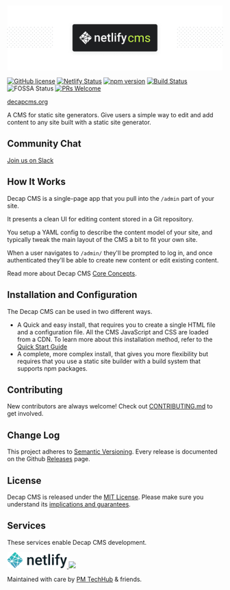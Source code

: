 ![Decap CMS](cms.png)

[![GitHub license](https://img.shields.io/badge/license-MIT-blue.svg)](https://github.com/decapcms/decap-cms/blob/master/LICENSE) [![Netlify Status](https://api.netlify.com/api/v1/badges/2cfc19a8-1216-4070-bbb4-4a1c38b57132/deploy-status)](https://app.netlify.com/sites/cms-demo/deploys) [![npm version](https://img.shields.io/npm/v/netlify-cms.svg?style=flat)](https://www.npmjs.com/package/netlify-cms) [![Build Status](https://github.com/decapcms/decap-cms/workflows/Node%20CI/badge.svg)](https://github.com/decapcms/decap-cms/actions?query=branch%3Amaster+workflow%3A%22Node+CI%22) ![FOSSA Status](https://app.fossa.com/api/projects/custom%2B17679%2Fgit%40github.com%3Anetlify%2Fnetlify-cms.git.svg?type=shield) [![PRs Welcome](https://img.shields.io/badge/PRs-welcome-brightgreen.svg)](https://github.com/decapcms/decap-cms/blob/master/CONTRIBUTING.md)

[decapcms.org](https://www.decapcms.org/) 

A CMS for static site generators. Give users a simple way to edit
and add content to any site built with a static site generator.

## Community Chat

<a href="https://decapcms.org/chat">Join us on Slack</a>

## How It Works

Decap CMS is a single-page app that you pull into the `/admin` part of your site.

It presents a clean UI for editing content stored in a Git repository.

You setup a YAML config to describe the content model of your site, and typically
tweak the main layout of the CMS a bit to fit your own site.

When a user navigates to `/admin/` they'll be prompted to log in, and once authenticated
they'll be able to create new content or edit existing content.

Read more about Decap CMS [Core Concepts](https://www.decapcms.org/docs/intro/).

## Installation and Configuration

The Decap CMS can be used in two different ways.

* A Quick and easy install, that requires you to create a single HTML file and a configuration file. All the CMS JavaScript and CSS are loaded from a CDN.
  To learn more about this installation method, refer to the [Quick Start Guide](https://www.decapcms.org/docs/quick-start/)
* A complete, more complex install, that gives you more flexibility but requires that you use a static site builder with a build system that supports npm packages.

## Contributing

New contributors are always welcome! Check out [CONTRIBUTING.md](https://github.com/decapcms/decap-cms/blob/master/CONTRIBUTING.md) to get involved.

## Change Log

This project adheres to [Semantic Versioning](http://semver.org/).
Every release is documented on the Github [Releases](https://github.com/decapcms/decap-cms/releases) page.

## License

Decap CMS is released under the [MIT License](LICENSE).
Please make sure you understand its [implications and guarantees](https://writing.kemitchell.com/2016/09/21/MIT-License-Line-by-Line.html).

## Services

These services enable Decap CMS development.

<p>
  <a href="https://www.netlify.com/">
    <img src="/img/netlify.svg" height="38" alt="Netlify" />
  </a>
  <img src="https://spacergif.org/spacer.gif" width="20"/>
  <!-- <a href="https://www.travis-ci.org">
    <img src="/img/travis.png" height="38" alt="Travis CI" />
  </a>
  <img src="https://spacergif.org/spacer.gif" width="20"/>
  <a href="https://www.browserstack.com">
    <img src="/img/browserstack.png" height="38" alt="Browserstack" />
  </a>
  <img src="https://spacergif.org/spacer.gif" width="20"/>
  <a href="https://www.cypress.io">
    <img src="/img/cypressio.png" height="38" alt="Cypress.io" />
  </a> -->
</p>

Maintained with care by <a href="https://techhub.p-m.si/">PM TechHub</a> & friends.

